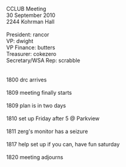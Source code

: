 CCLUB Meeting<br />
30 September 2010<br />
2244 Kohrman Hall<br />
<br />
President: rancor<br />
VP: dwight<br />
VP Finance: butters<br />
Treasurer: cokezero<br />
Secretary/WSA Rep: scrabble<br />
<br />
<br />
1800 drc arrives<br />
<br />
1809 meeting finally starts<br />
<br />
1809 plan is in two days<br />
<br />
1810 set up Friday after 5 @ Parkview<br />
<br />
1811 zerg's monitor has a seizure<br />
<br />
1817 help set up if you can, have fun saturday<br />
<br />
1820 meeting adjourns<br />
